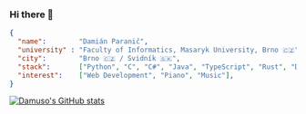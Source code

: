 ### Hi there 👋

```json
{
  "name":        "Damián Paranič",
  "university" : "Faculty of Informatics, Masaryk University, Brno 🇨🇿",
  "city":        "Brno 🇨🇿 / Svidník 🇸🇰",
  "stack":       ["Python", "C", "C#", "Java", "TypeScript", "Rust", "Dart", "PHP", "MySQL", "HTML", "CSS", "..."],
  "interest":    ["Web Development", "Piano", "Music"],
}
```

[![Damuso's GitHub stats](https://github-readme-stats.vercel.app/api?username=damuso&show_icons=true&theme=github_dark&count_private=true&hide=stars,issues)](https://github.com/anuraghazra/github-readme-stats)


